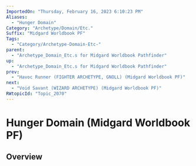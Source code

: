 ```yaml
---
ImportedOn: "Thursday, February 16, 2023 6:10:23 PM"
Aliases:
  - "Hunger Domain"
Category: "Archetype/Domain/Etc."
Suffix: "Midgard Worldbook PF"
Tags:
  - "Category/Archetype-Domain-Etc-"
parent:
  - "Archetype_Domain_Etc.s for Midgard Worldbook Pathfinder"
up:
  - "Archetype_Domain_Etc.s for Midgard Worldbook Pathfinder"
prev:
  - "Havoc Runner (FIGHTER ARCHETYPE, GNOLL) (Midgard Worldbook PF)"
next:
  - "Void Savant (WIZARD ARCHETYPE) (Midgard Worldbook PF)"
RWtopicId: "Topic_2070"
---
```

# Hunger Domain (Midgard Worldbook PF)
## Overview
